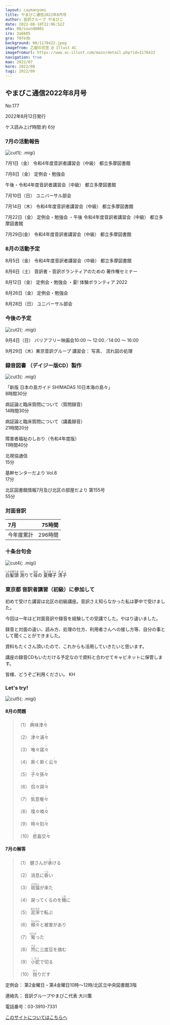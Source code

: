 ```yaml
---
layout: caymanyomi
title: やまびこ通信2022年8月号
author: 音訳グループ やまびこ
date: 2022-08-10T22:06:52Z
oto: 08/sound0001
iro: 3a6605
gra: f0fedb
background: 08/1178422.jpeg
imagefrom: 乙姫の花笠 @ Illust AC
imagefromurl: https://www.ac-illust.com/main/detail.php?id=1178422
navigation: true
mae: 2022/07
kore: 2022/08
tugi: 2022/09
---
```



## <span data-dur="4.141" data-begin="2.750" id="xmri_0001" markdown="1"> やまびこ通信2022年8月号</span>

<span data-dur="2.582" data-begin="6.891" id="xmri_0002" markdown="1">No.177</span>

<span data-dur="5.744" data-begin="9.473" id="xmri_0003" markdown="1">2022年8月12日発行</span>

<span class="infty_silent">ケス</span><span data-dur="1.416" data-begin="15.217" id="xmri_0004" markdown="1">読み上げ時間:</span><span data-dur="3.070" data-begin="16.633" id="xmri_0005" markdown="1">約 6分</span>

### <span data-dur="3.392" data-begin="19.703" id="xmri_0006" markdown="1"> 7月の活動報告</span>

![cut1](media/08/cut1.png){: .migi}

<span data-dur="2.156" data-begin="24.945" id="xmri_0008" markdown="1">7月1日（金）</span> <span data-dur="2.634" data-begin="27.101" id="xmri_0009" markdown="1">令和4年度音訳者講習会</span><span data-dur="1.120" data-begin="29.735" id="xmri_000A" markdown="1">（中級）</span> <span data-dur="2.487" data-begin="30.855" id="xmri_000B" markdown="1">都立多摩図書館</span>

<span data-dur="2.046" data-begin="33.342" id="xmri_000C" markdown="1">7月8日（金）</span> <span data-dur="2.636" data-begin="35.388" id="xmri_000D" markdown="1">定例会・勉強会</span>

<span data-dur="3.132" data-begin="38.024" id="xmri_000E" markdown="1">午後・令和4年度音訳者講習会</span><span data-dur="1.120" data-begin="41.156" id="xmri_000F" markdown="1">（中級）</span> <span data-dur="2.487" data-begin="42.276" id="xmri_0010" markdown="1">都立多摩図書館</span>

<span data-dur="2.078" data-begin="44.763" id="xmri_0011" markdown="1">7月10日（日）</span> <span data-dur="2.504" data-begin="46.841" id="xmri_0012" markdown="1">ユニバーサル部会</span>

<span data-dur="2.295" data-begin="49.345" id="xmri_0013" markdown="1">7月14日（木）</span> <span data-dur="2.635" data-begin="51.640" id="xmri_0014" markdown="1">令和4年度音訳者講習会</span><span data-dur="1.120" data-begin="54.275" id="xmri_0015" markdown="1">（中級）</span> <span data-dur="2.487" data-begin="55.395" id="xmri_0016" markdown="1">都立多摩図書館</span>

<span data-dur="2.416" data-begin="57.882" id="xmri_0017" markdown="1">7月22日（金）</span> <span data-dur="2.136" data-begin="60.298" id="xmri_0018" markdown="1">定例会・勉強会 ・</span><span data-dur="3.133" data-begin="62.434" id="xmri_0019" markdown="1">午後 令和4年度音訳者講習会</span><span data-dur="1.120" data-begin="65.567" id="xmri_001A" markdown="1">（中級）</span> <span data-dur="2.487" data-begin="66.687" id="xmri_001B" markdown="1">都立多摩図書館</span>

<span data-dur="2.425" data-begin="69.174" id="xmri_001C" markdown="1">7月29日(金）</span> <span data-dur="2.635" data-begin="71.599" id="xmri_001D" markdown="1">令和4年度音訳者講習会</span><span data-dur="1.120" data-begin="74.234" id="xmri_001E" markdown="1">（中級）</span> <span data-dur="3.886" data-begin="75.354" id="xmri_001F" markdown="1">都立多摩図書館</span>

### <span data-dur="3.281" data-begin="79.240" id="xmri_0020" markdown="1"> 8月の活動予定</span>

<span data-dur="2.041" data-begin="82.521" id="xmri_0021" markdown="1">8月5日（金）</span> <span data-dur="2.634" data-begin="84.562" id="xmri_0022" markdown="1">令和4年度音訳者講習会</span><span data-dur="1.120" data-begin="87.196" id="xmri_0023" markdown="1">（中級）</span> <span data-dur="2.487" data-begin="88.316" id="xmri_0024" markdown="1">都立多摩図書館</span>

<span data-dur="1.920" data-begin="90.803" id="xmri_0025" markdown="1">8月6日（土）</span> <span data-dur="5.077" data-begin="92.723" id="xmri_0026" markdown="1">音訳者・音訳ボランティアのための 著作権セミナー</span>

<span data-dur="2.287" data-begin="97.800" id="xmri_0027" markdown="1">8月12日（金）</span> <span data-dur="2.137" data-begin="100.087" id="xmri_0028" markdown="1">定例会・勉強会 ・</span><span data-dur="4.066" data-begin="102.224" id="xmri_0029" markdown="1">夏<span class="infty_silent">!</span> 体験ボランティア 2022</span>

<span data-dur="2.519" data-begin="106.290" id="xmri_002A" markdown="1">8月26日（金）</span> <span data-dur="2.986" data-begin="108.809" id="xmri_002B" markdown="1">定例会・勉強会</span>

<span data-dur="2.595" data-begin="111.795" id="xmri_002C" markdown="1">8月28日（日）</span> <span data-dur="3.903" data-begin="114.390" id="xmri_002D" markdown="1">ユニバーサル部会</span>

### <span data-dur="1.930" data-begin="118.293" id="xmri_002E" markdown="1"> 今後の予定</span>

![cut2](media/08/cut2.png){: .migi}

<span data-dur="1.900" data-begin="121.373" id="xmri_0030" markdown="1">9月4日（日）</span> <span data-dur="1.806" data-begin="123.273" id="xmri_0031" markdown="1">バリアフリー映画会</span><span data-dur="1.672" data-begin="125.079" id="xmri_0032" markdown="1">10:00 ～ 12:00／</span><span data-dur="2.772" data-begin="126.751" id="xmri_0033" markdown="1">14:00 ～ 16:00</span>

<span data-dur="2.320" data-begin="129.523" id="xmri_0034" markdown="1">9月29日（木）</span><span data-dur="2.831" data-begin="131.843" id="xmri_0035" markdown="1">東京音訳グループ 講習会： </span><span data-dur="4.305" data-begin="134.674" id="xmri_0036" markdown="1">写真<span class="infty_silent">、</span> 流れ図の処理</span>

### <span data-dur="4.728" data-begin="138.979" id="xmri_0037" markdown="1"> 録音図書<span class="infty_silent"> （</span>デイジー版CD<span class="infty_silent">）</span>製作</span>

![cut3](media/08/cut3.png){: .migi}

<span data-dur="5.706" data-begin="147.107" id="xmri_003A" markdown="1">「新版 日本の島ガイド SHIMADAS 10日本海の島々」</span>  
<span data-dur="2.747" data-begin="152.813" id="xmri_003B" markdown="1">8時間30分</span>

<span data-dur="2.865" data-begin="155.560" id="xmri_003C" markdown="1">病証論と臨床質問について</span><span data-dur="1.511" data-begin="158.425" id="xmri_003D" markdown="1">（質問録音）</span>  
<span data-dur="2.825" data-begin="159.936" id="xmri_003E" markdown="1">14時間30分</span>

<span data-dur="2.865" data-begin="162.761" id="xmri_003F" markdown="1">病証論と臨床質問について</span><span data-dur="1.355" data-begin="165.626" id="xmri_0040" markdown="1">（講義録音）</span>  
<span data-dur="3.021" data-begin="166.981" id="xmri_0041" markdown="1">21時間20分</span>

<span data-dur="2.038" data-begin="170.002" id="xmri_0042" markdown="1">障害者福祉のしおり</span><span data-dur="1.602" data-begin="172.040" id="xmri_0043" markdown="1">（令和4年度版）</span>  
<span data-dur="2.572" data-begin="173.642" id="xmri_0044" markdown="1">11時間40分</span>

<span data-dur="1.627" data-begin="176.214" id="xmri_0045" markdown="1">北視協通信</span>  
<span data-dur="2.005" data-begin="177.841" id="xmri_0046" markdown="1">15分</span>

<span data-dur="2.964" data-begin="179.846" id="xmri_0047" markdown="1">基幹センターだより Vol.6</span>  
<span data-dur="2.129" data-begin="182.810" id="xmri_0048" markdown="1">17分</span>

<span data-dur="5.707" data-begin="184.939" id="xmri_0049" markdown="1">北区図書館情報7月及び北区の部屋だより 第155号</span>  
<span data-dur="3.596" data-begin="190.646" id="xmri_004A" markdown="1">55分</span>

### <span data-dur="2.666" data-begin="194.242" id="xmri_004B" markdown="1"> 対面音訳</span>

<span data-dur="1.151" data-begin="196.908" id="xmri_004C" markdown="1">7月</span>|<span data-dur="2.402" data-begin="198.059" id="xmri_004D" markdown="1">75時間</span>
|:---|---:|
<span data-dur="1.591" data-begin="200.461" id="xmri_004E" markdown="1">今年度累計</span>|<span data-dur="4.284" data-begin="202.052" id="xmri_004F" markdown="1">296時間</span>

### <span data-dur="2.768" data-begin="206.336" id="xmri_0050" markdown="1"> 十条台句会</span>

![cut4](media/08/cut4.png){: .migi}

<span data-dur="8.087" data-begin="210.954" id="xmri_0052" markdown="1"><ruby>白髪頭<rp>(</rp><rt>しらがあたま</rt><rp>)</rp></ruby> <ruby>測<rp>(</rp><rt>はか</rt><rp>)</rp></ruby>りて<ruby>母<rp>(</rp><rt>はは</rt><rp>)</rp></ruby>の <ruby>夏帽子<rp>(</rp><rt>なつぼうし</rt><rp>)</rp></ruby>
<span class="haigo" data-dur="3.266" data-begin="219.041" id="xmri_0053" markdown="1"><ruby>清子<rp>(</rp><rt>きよこ</rt><rp>)</rp></ruby></span>

### <span data-dur=".500" data-begin="222.307" id="xmri_0054" markdown="1"></span> <span data-dur="5.331" data-begin="222.807" id="xmri_0055" markdown="1">東京都 音訳者講習<span class="infty_silent">（</span>初級<span class="infty_silent">）</span>に参加して</span>

<span data-dur="4.326" data-begin="228.138" id="xmri_0056" markdown="1">初めて受けた講習は北区の初級講座。</span><span data-dur="5.094" data-begin="232.464" id="xmri_0057" markdown="1">音訳さえ知らなかった私は夢中で受けました。</span>

<span data-dur="6.578" data-begin="237.558" id="xmri_0058" markdown="1">今回は一年ほど対面音訳や録音を経験しての受講でした。</span><span data-dur="2.960" data-begin="244.136" id="xmri_0059" markdown="1">やはり違いました。</span>

<span data-dur="2.112" data-begin="247.096" id="xmri_005A" markdown="1">録音と対面の違い、</span><span data-dur="1.099" data-begin="249.208" id="xmri_005B" markdown="1">読み方、</span><span data-dur="1.383" data-begin="250.307" id="xmri_005C" markdown="1">処理の仕方、</span><span data-dur="2.444" data-begin="251.690" id="xmri_005D" markdown="1">利用者さんへの接し方等、</span><span data-dur="4.095" data-begin="254.134" id="xmri_005E" markdown="1">自分の事として聞くことができました。</span>

<span data-dur="2.394" data-begin="258.229" id="xmri_005F" markdown="1">資料もたくさん頂いたので、</span><span data-dur="4.296" data-begin="260.623" id="xmri_0060" markdown="1">これからも活用していきたいと思います。</span>

<span data-dur="3.282" data-begin="264.919" id="xmri_0061" markdown="1">講座の録音CDもいただける予定なので</span><span data-dur="4.711" data-begin="268.201" id="xmri_0062" markdown="1">資料と合わせてキャビネットに保管します。</span>

<span data-dur="1.097" data-begin="272.912" id="xmri_0063" markdown="1">皆様、</span><span data-dur="3.182" data-begin="274.009" id="xmri_0064" markdown="1">どうぞご利用ください。</span>
<span class="haigo" data-dur="3.421" data-begin="277.191" id="xmri_0065" markdown="1">KH</span>

### <span data-dur=".500" data-begin="280.612" id="xmri_0066" markdown="1"></span> <span data-dur="2.340" data-begin="281.112" id="xmri_0067" markdown="1">Let&apos;s try!</span>

![cut5](media/08/cut5.png){: .migi}

#### <span data-dur="2.816" data-begin="285.302" id="xmri_0069" markdown="1"> 8月の問題</span>

<blockquote markdown="1">

<span class="infty_silent">（1） <ruby>興味津々<rp>(</rp><rt>（　　　）</rt><rp>)</rp></ruby></span>

<span class="infty_silent">（2） <ruby>津々浦々<rp>(</rp><rt>（　　　）</rt><rp>)</rp></ruby></span>

<span class="infty_silent">（3） <ruby>唯々諾々<rp>(</rp><rt>（　　　）</rt><rp>)</rp></ruby></span>

<span class="infty_silent">（4）<ruby> 斯く斯く云々<rp>(</rp><rt>（　　　）</rt><rp>)</rp></ruby></span>

<span class="infty_silent">（5） <ruby>子々孫々<rp>(</rp><rt>（　　　）</rt><rp>)</rp></ruby></span>

<span class="infty_silent">（6） <ruby>侃々諤々<rp>(</rp><rt>（　　　）</rt><rp>)</rp></ruby></span>

<span class="infty_silent">（7） <ruby>気息奄々<rp>(</rp><rt>（　　　）</rt><rp>)</rp></ruby></span>

<span class="infty_silent">（8） <ruby>喋々喃々<rp>(</rp><rt>（　　　）</rt><rp>)</rp></ruby></span>

<span class="infty_silent">（9） <ruby>時々刻々<rp>(</rp><rt>（　　　）</rt><rp>)</rp></ruby></span>

<span class="infty_silent">（10） <ruby>悲喜交々<rp>(</rp><rt>（　　　）</rt><rp>)</rp></ruby></span>

</blockquote>

#### <span data-dur="2.209" data-begin="292.643" id="xmri_006B" markdown="1"> 7月の解答</span>

<blockquote markdown="1">

<span data-dur="1.177" data-begin="294.852" id="xmri_006C" markdown="1">（1）</span> <span data-dur="1.970" data-begin="296.029" id="xmri_006D" markdown="1">健さんが<ruby>承<rp>(</rp><rt>う</rt><rp>)</rp></ruby>ける</span>

<span data-dur="1.016" data-begin="297.999" id="xmri_006E" markdown="1">（2）</span> <span data-dur="2.062" data-begin="299.015" id="xmri_006F" markdown="1">消息に<ruby>昏<rp>(</rp><rt>くら</rt><rp>)</rp></ruby>い</span>

<span data-dur="1.144" data-begin="301.077" id="xmri_0070" markdown="1">（3）</span> <span data-dur="2.019" data-begin="302.221" id="xmri_0071" markdown="1"><ruby>斑猫<rp>(</rp><rt>ぶちねこ</rt><rp>)</rp></ruby>が来た</span>

<span data-dur="1.119" data-begin="304.240" id="xmri_0072" markdown="1">（4）</span> <span data-dur="2.382" data-begin="305.359" id="xmri_0073" markdown="1">戻ってくるのを<ruby>機<rp>(</rp><rt>しお</rt><rp>)</rp></ruby>に</span>

<span data-dur="1.046" data-begin="307.741" id="xmri_0074" markdown="1">（5）</span> <span data-dur="2.053" data-begin="308.787" id="xmri_0075" markdown="1"><ruby>泥濘<rp>(</rp><rt>ぬかるみ</rt><rp>)</rp></ruby>で転ぶ</span>

<span data-dur="1.177" data-begin="310.840" id="xmri_0076" markdown="1">（6）</span> <span data-dur="2.425" data-begin="312.017" id="xmri_0077" markdown="1"><ruby>頻々<rp>(</rp><rt>ひんぴん</rt><rp>)</rp></ruby>と被害があり</span>

<span data-dur="1.170" data-begin="314.442" id="xmri_0078" markdown="1">（7）</span> <span data-dur="1.689" data-begin="315.612" id="xmri_0079" markdown="1"><ruby>匍<rp>(</rp><rt>はらば</rt><rp>)</rp></ruby>った</span>

<span data-dur="1.211" data-begin="317.301" id="xmri_007A" markdown="1">（8）</span> <span data-dur="2.455" data-begin="318.512" id="xmri_007B" markdown="1"><ruby>笊<rp>(</rp><rt>ざる</rt><rp>)</rp></ruby>に三度豆を摘む</span>

<span data-dur="1.197" data-begin="320.967" id="xmri_007C" markdown="1">（9）</span> <span data-dur="1.759" data-begin="322.164" id="xmri_007D" markdown="1"><ruby>小鉈<rp>(</rp><rt>こなた</rt><rp>)</rp></ruby>で切る</span>

<span data-dur="1.137" data-begin="323.923" id="xmri_007E" markdown="1">（10）</span> <span data-dur="1.695" data-begin="325.060" id="xmri_007F" markdown="1"><ruby>抛<rp>(</rp><rt>ほう</rt><rp>)</rp></ruby>りだす</span>

</blockquote>

<span data-dur="1.205" data-begin="326.755" id="xmri_0080" markdown="1">定例会：</span> <span data-dur="4.115" data-begin="327.960" id="xmri_0081" markdown="1">第2金曜日・第4金曜日10時～12時</span><span data-dur="3.047" data-begin="332.075" id="xmri_0082" markdown="1">/北区立中央図書館3階</span>

<span data-dur="1.319" data-begin="335.122" id="xmri_0083" markdown="1">連絡先：</span> <span data-dur="3.965" data-begin="336.441" id="xmri_0084" markdown="1">音訳グループやまびこ代表 大川薫</span>

<span data-dur="1.409" data-begin="340.406" id="xmri_0085" markdown="1">電話番号：</span><span data-dur="4.305" data-begin="341.815" id="xmri_0086" markdown="1">03-3910-7331</span>

<a href="mailto:ymbk2016ml@gmail.com?Subject=やまびこウェブサイトについて" data-dur="5.930" data-begin="346.120" id="xmri_0087" markdown="1">このサイトについてはこちらへ</a>


